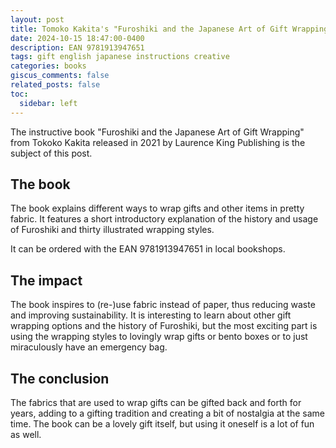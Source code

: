```yaml
---
layout: post
title: Tomoko Kakita's "Furoshiki and the Japanese Art of Gift Wrapping"
date: 2024-10-15 18:47:00-0400
description: EAN 9781913947651
tags: gift english japanese instructions creative
categories: books
giscus_comments: false
related_posts: false
toc:
  sidebar: left
---
```


The instructive book "Furoshiki and the Japanese Art of Gift Wrapping" from Tokoko Kakita released in 2021 by Laurence King Publishing is the subject of this post.


## The book

The book explains different ways to wrap gifts and other items in pretty fabric. It features a short introductory explanation of the history and usage of Furoshiki and thirty illustrated wrapping styles.

It can be ordered with the EAN 9781913947651 in local bookshops.


## The impact

The book inspires to (re-)use fabric instead of paper, thus reducing waste and improving sustainability. It is interesting to learn about other gift wrapping options and the history of Furoshiki, but the most exciting part is using the wrapping styles to lovingly wrap gifts or bento boxes or to just miraculously have an emergency bag.


## The conclusion

The fabrics that are used to wrap gifts can be gifted back and forth for years, adding to a gifting tradition and creating a bit of nostalgia at the same time. The book can be a lovely gift itself, but using it oneself is a lot of fun as well.

